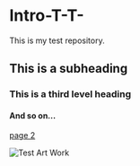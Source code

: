 # Intro-T-T-
This is my test repository.  

## This is a subheading
### This is a third level heading
#### And so on...

[page 2](page2.md)

![Test Art Work](artdirection.jpg)
